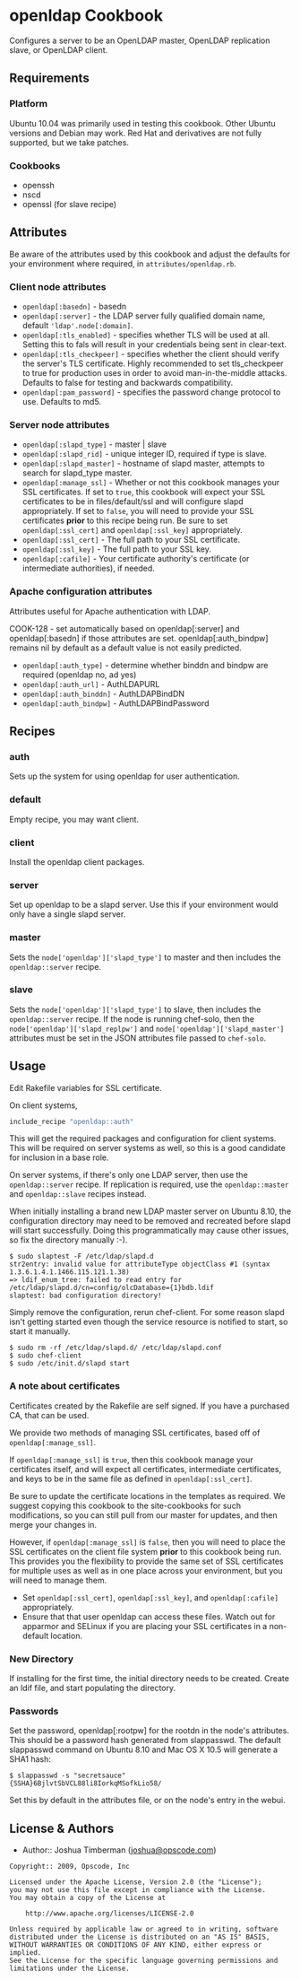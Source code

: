 openldap Cookbook
=================
Configures a server to be an OpenLDAP master, OpenLDAP replication slave, or OpenLDAP client.


Requirements
------------
### Platform
Ubuntu 10.04 was primarily used in testing this cookbook. Other Ubuntu versions and Debian may work. Red Hat and derivatives are not fully supported, but we take patches.

### Cookbooks
- openssh
- nscd
- openssl (for slave recipe)


Attributes
----------
Be aware of the attributes used by this cookbook and adjust the defaults for your environment where required, in `attributes/openldap.rb`.

### Client node attributes

- `openldap[:basedn]` - basedn
- `openldap[:server]` - the LDAP server fully qualified domain name, default `'ldap'.node[:domain]`.
- `openldap[:tls_enabled]` - specifies whether TLS will be used at all. Setting this to fals will result in your credentials being sent in clear-text.
- `openldap[:tls_checkpeer]` - specifies whether the client should verify the server's TLS certificate. Highly recommended to set tls_checkpeer to true for production uses in order to avoid man-in-the-middle attacks. Defaults to false for testing and backwards compatibility.
- `openldap[:pam_password]` - specifies the password change protocol to use. Defaults to md5.

### Server node attributes

- `openldap[:slapd_type]` - master | slave
- `openldap[:slapd_rid]` - unique integer ID, required if type is slave.
- `openldap[:slapd_master]` - hostname of slapd master, attempts to search for slapd_type master.
- `openldap[:manage_ssl]` - Whether or not this cookbook manages your SSL certificates.
   If set to `true`, this cookbook will expect your SSL certificates to be in files/default/ssl and will configure slapd appropriately.
   If set to `false`, you will need to provide your SSL certificates **prior** to this recipe being run. Be sure to set `openldap[:ssl_cert]` and `openldap[:ssl_key]` appropriately.
- `openldap[:ssl_cert]` - The full path to your SSL certificate.
- `openldap[:ssl_key]` - The full path to your SSL key.
- `openldap[:cafile]` - Your certificate authority's certificate (or intermediate authorities), if needed.

### Apache configuration attributes

Attributes useful for Apache authentication with LDAP.

COOK-128 - set automatically based on openldap[:server] and openldap[:basedn] if those attributes are set. openldap[:auth_bindpw] remains nil by default as a default value is not easily predicted.

- `openldap[:auth_type]` - determine whether binddn and bindpw are required (openldap no, ad yes)
- `openldap[:auth_url]` - AuthLDAPURL
- `openldap[:auth_binddn]` - AuthLDAPBindDN
- `openldap[:auth_bindpw]` - AuthLDAPBindPassword


Recipes
-------
### auth

Sets up the system for using openldap for user authentication.

### default

Empty recipe, you may want client.

### client

Install the openldap client packages.

### server

Set up openldap to be a slapd server. Use this if your environment would only have a single slapd server.

### master

Sets the `node['openldap']['slapd_type']` to master and then includes the `openldap::server` recipe.

### slave

Sets the `node['openldap']['slapd_type']` to slave, then includes the `openldap::server` recipe. If the node is running chef-solo, then the `node['openldap']['slapd_replpw']` and `node['openldap']['slapd_master']` attributes must be set in the JSON attributes file passed to `chef-solo`.


Usage
-----
Edit Rakefile variables for SSL certificate.

On client systems,

```ruby
include_recipe "openldap::auth"
```

This will get the required packages and configuration for client systems. This will be required on server systems as well, so this is a good candidate for inclusion in a base role.

On server systems, if there's only one LDAP server, then use the `openldap::server` recipe. If replication is required, use the `openldap::master` and `openldap::slave` recipes instead.

When initially installing a brand new LDAP master server on Ubuntu 8.10, the configuration directory may need to be removed and recreated before slapd will start successfully. Doing this programmatically may cause other issues, so fix the directory manually :-).

    $ sudo slaptest -F /etc/ldap/slapd.d
    str2entry: invalid value for attributeType objectClass #1 (syntax 1.3.6.1.4.1.1466.115.121.1.38)
    => ldif_enum_tree: failed to read entry for /etc/ldap/slapd.d/cn=config/olcDatabase={1}bdb.ldif
    slaptest: bad configuration directory!

Simply remove the configuration, rerun chef-client. For some reason slapd isn't getting started even though the service resource is notified to start, so start it manually.

    $ sudo rm -rf /etc/ldap/slapd.d/ /etc/ldap/slapd.conf
    $ sudo chef-client
    $ sudo /etc/init.d/slapd start

### A note about certificates

Certificates created by the Rakefile are self signed. If you have a purchased CA, that can be used.

We provide two methods of managing SSL certificates, based off of `openldap[:manage_ssl]`.

If `openldap[:manage_ssl]` is `true`, then this cookbook manage your certificates itself, and will expect all certificates, intermediate certificates, and keys to be in the same file as defined in `openldap[:ssl_cert]`.

Be sure to update the certificate locations in the templates as required. We suggest copying this cookbook to the site-cookbooks for such modifications, so you can still pull from our master for updates, and then merge your changes in.

However, if `openldap[:manage_ssl]` is `false`, then you will need to place the SSL certificates on the client file system **prior** to this cookbook being run. This provides you the flexibility to provide the same set of SSL certificates for multiple uses as well as in one place across your environment, but you will need to manage them.
- Set `openldap[:ssl_cert]`, `openldap[:ssl_key]`, and `openldap[:cafile]` appropriately.
- Ensure that that user openldap can access these files. Watch out for apparmor and SELinux if you are placing your SSL certificates in a non-default location.

### New Directory
If installing for the first time, the initial directory needs to be created. Create an ldif file, and start populating the directory.

### Passwords
Set the password, openldap[:rootpw] for the rootdn in the node's attributes. This should be a password hash generated from slappasswd. The default slappasswd command on Ubuntu 8.10 and Mac OS X 10.5 will generate a SHA1 hash:

    $ slappasswd -s "secretsauce"
    {SSHA}6BjlvtSbVCL88li8IorkqMSofkLio58/

Set this by default in the attributes file, or on the node's entry in the webui.


License & Authors
-----------------
- Author:: Joshua Timberman (<joshua@opscode.com>)

```text
Copyright:: 2009, Opscode, Inc

Licensed under the Apache License, Version 2.0 (the "License");
you may not use this file except in compliance with the License.
You may obtain a copy of the License at

    http://www.apache.org/licenses/LICENSE-2.0

Unless required by applicable law or agreed to in writing, software
distributed under the License is distributed on an "AS IS" BASIS,
WITHOUT WARRANTIES OR CONDITIONS OF ANY KIND, either express or implied.
See the License for the specific language governing permissions and
limitations under the License.
```
